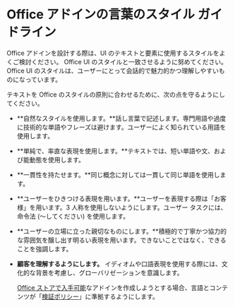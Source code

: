 # Office アドインの言葉のスタイル ガイドライン

Office アドインを設計する際は、UI のテキストと要素に使用するスタイルをよくご検討ください。 Office UI のスタイルと一致させるように努めてください。Office UI のスタイルは、ユーザーにとって会話的で魅力的かつ理解しやすいものになっています。 

テキストを Office のスタイルの原則に合わせるために、次の点を守るようにしてください。

- **自然なスタイルを使用します。**話し言葉で記述します。専門用語や過度に技術的な単語やフレーズは避けます。ユーザーによく知られている用語を使用します。
- **単純で、率直な表現を使用します。**テキストでは、短い単語や文、および能動態を使用します。 
- **一貫性を持たせます。**同じ概念に対しては一貫して同じ単語を使用します。
- **ユーザーをひきつける表現を用います。**ユーザーを表現する際は「お客様」を用います。3 人称を使用しないようにします。ユーザー タスクには、命令法 (～してください) を使用します。
- **ユーザーの立場に立った親切なものにします。**積極的で丁寧かつ協力的な雰囲気を醸し出す明るい表現を用います。できないことではなく、できることを強調します。
- **顧客を理解するようにします。** イディオムや口語表現を使用する際には、文化的な背景を考慮し、グローバリゼーションを意識します。


  [Office ストアで入手可能](https://msdn.microsoft.com/EN-US/library/dn708487.aspx)なアドインを作成しようとする場合、言語とコンテンツが「[検証ポリシー](https://msdn.microsoft.com/EN-US/library/office/jj220035.aspx)」に準拠するようにします。

